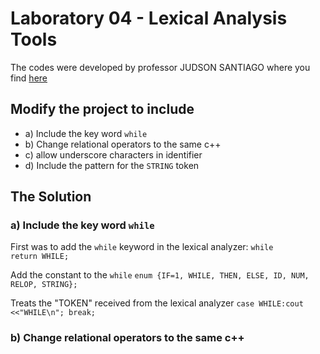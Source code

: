 # Laboratory 04 - Lexical Analysis Tools

The codes were developed by professor JUDSON SANTIAGO where you find [here](https://github.com/JudsonSS/Compiladores/tree/master/Labs/Lab11)

## Modify the project to include
- a) Include the key word ```while```
- b) Change relational operators to the same c++
- c) allow underscore characters in identifier
- d) Include the pattern for the ```STRING``` token

## The Solution

### a) Include the key word ```while```

First was to add the ```while``` keyword in the lexical analyzer: ```while       return WHILE; ```

Add the constant to the ```while``` ```enum {IF=1, WHILE, THEN, ELSE, ID, NUM, RELOP, STRING}; ```

Treats the "TOKEN" received from the lexical analyzer ```case WHILE:cout <<"WHILE\n"; break;```

### b) Change relational operators to the same c++
